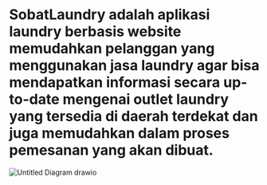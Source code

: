 # SobatLaundry adalah aplikasi laundry berbasis website memudahkan pelanggan yang menggunakan jasa laundry agar bisa mendapatkan informasi secara up-to-date mengenai outlet laundry yang tersedia di daerah terdekat dan juga memudahkan dalam proses pemesanan yang akan dibuat.

![Untitled Diagram drawio](https://user-images.githubusercontent.com/91841825/208299966-17b1a83e-a572-4257-97aa-aeaf07997f57.png)
